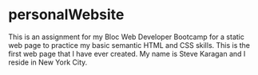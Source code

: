 # personalWebsite
This is an assignment for my Bloc Web Developer Bootcamp for a static web page to practice my basic semantic HTML and CSS skills.  This is the first web page that I have ever created.  My name is Steve Karagan and I reside in New York City.

